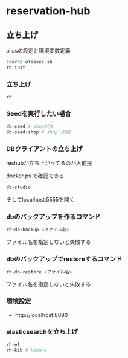 # reservation-hub

## 立ち上げ

aliasの設定と環境変数定義

```bash
source aliases.sh
rh-init
```

### 立ち上げ

```bash
rh
```

### Seedを実行したい場合

```bash
db-seed # shop以外
db-seed-shop # shop 10個
```

### DBクライアントの立ち上げ

reshubが立ち上がってるのが大前提

docker ps で確認できる

```bash
db-studio
```

そしてlocalhost:5555を開く

### dbのバックアップを作るコマンド

```bash
rh-db-backup <ファイル名>
```

ファイル名を指定しないと失敗する

### dbのバックアップでrestoreするコマンド

```bash
rh-db-restore <ファイル名>
```

ファイル名を指定しないと失敗する

### 環境設定

- http://localhost:8090


### elasticsearchを立ち上げ

```bash
rh-el
rh-kib # kibana
```